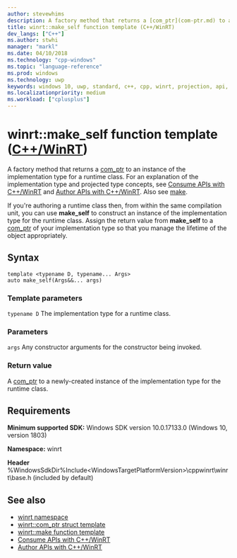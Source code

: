 ```yaml
---
author: stevewhims
description: A factory method that returns a [com_ptr](com-ptr.md) to an instance of the implementation type for a runtime class.
title: winrt::make_self function template (C++/WinRT)
dev_langs: ["C++"]
ms.author: stwhi
manager: "markl"
ms.date: 04/10/2018
ms.technology: "cpp-windows"
ms.topic: "language-reference"
ms.prod: windows
ms.technology: uwp
keywords: windows 10, uwp, standard, c++, cpp, winrt, projection, api, reference, construct, instantiate, implementation
ms.localizationpriority: medium
ms.workload: ["cplusplus"]
---
```


# winrt::make_self function template ([C++/WinRT](/windows/uwp/cpp-and-winrt-apis/intro-to-using-cpp-with-winrt))
A factory method that returns a [com_ptr](com-ptr.md) to an instance of the implementation type for a runtime class. For an explanation of the implementation type and projected type concepts, see [Consume APIs with C++/WinRT](/windows/uwp/cpp-and-winrt-apis/consume-apis.md) and [Author APIs with C++/WinRT](/windows/uwp/cpp-and-winrt-apis/author-apis.md). Also see [make](make.md).

If you're authoring a runtime class then, from within the same compilation unit, you can use **make_self** to construct an instance of the implementation type for the runtime class. Assign the return value from **make_self** to a [com_ptr](com-ptr.md) of your implementation type so that you manage the lifetime of the object appropriately.

## Syntax
```cppwinrt
template <typename D, typename... Args>
auto make_self(Args&&... args)
```

### Template parameters
`typename D`
The implementation type for a runtime class.

### Parameters
`args`
Any constructor arguments for the constructor being invoked.

### Return value 
A [com_ptr](com-ptr.md) to a newly-created instance of the implementation type for the runtime class.

## Requirements
**Minimum supported SDK:** Windows SDK version 10.0.17133.0 (Windows 10, version 1803)

**Namespace:** winrt

**Header** %WindowsSdkDir%Include\<WindowsTargetPlatformVersion>\cppwinrt\winrt\base.h (included by default)

## See also 
* [winrt namespace](winrt.md)
* [winrt::com_ptr struct template](com-ptr.md)
* [winrt::make function template](make.md)
* [Consume APIs with C++/WinRT](/windows/uwp/cpp-and-winrt-apis/consume-apis.md)
* [Author APIs with C++/WinRT](/windows/uwp/cpp-and-winrt-apis/author-apis.md)
